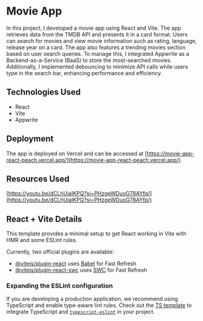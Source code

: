 # Movie App

In this project, I developed a movie app using React and Vite. The app retrieves data from the TMDB API and presents it in a card format. Users can search for movies and view movie information such as rating, language, release year on a card. The app also features a trending movies section based on user search queries. To manage this, I integrated Appwrite as a Backend-as-a-Service (BaaS) to store the most-searched movies. Additionally, I implemented debouncing to minimize API calls while users type in the search bar, enhancing performance and efficiency.

## Technologies Used
- React
- Vite
- Appwrite

## Deployment
The app is deployed on Vercel and can be accessed at [https://movie-app-react-peach.vercel.app/](https://movie-app-react-peach.vercel.app/).

## Resources Used
[https://youtu.be/dCLhUialKPQ?si=PHzgeWDuoG78AYfq/](https://youtu.be/dCLhUialKPQ?si=PHzgeWDuoG78AYfq/)


## React + Vite Details

This template provides a minimal setup to get React working in Vite with HMR and some ESLint rules.

Currently, two official plugins are available:

- [@vitejs/plugin-react](https://github.com/vitejs/vite-plugin-react/blob/main/packages/plugin-react/README.md) uses [Babel](https://babeljs.io/) for Fast Refresh
- [@vitejs/plugin-react-swc](https://github.com/vitejs/vite-plugin-react-swc) uses [SWC](https://swc.rs/) for Fast Refresh

### Expanding the ESLint configuration

If you are developing a production application, we recommend using TypeScript and enable type-aware lint rules. Check out the [TS template](https://github.com/vitejs/vite/tree/main/packages/create-vite/template-react-ts) to integrate TypeScript and [`typescript-eslint`](https://typescript-eslint.io) in your project.
